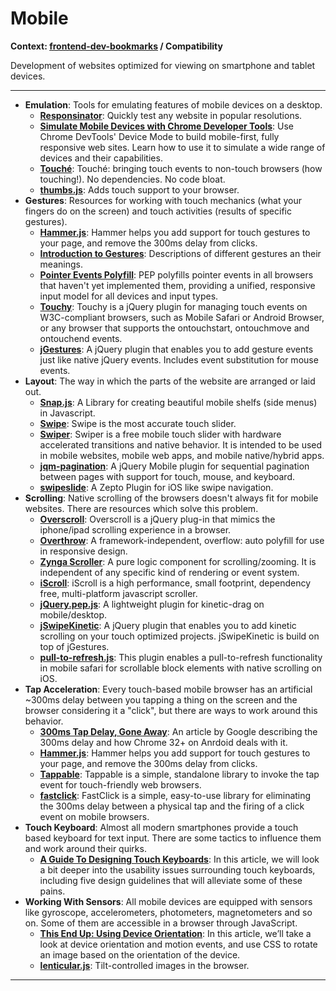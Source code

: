 # Mobile

**Context: [frontend-dev-bookmarks](../README.md) / Compatibility**

Development of websites optimized for viewing on smartphone and tablet devices.



-----------------------------------------
+ **Emulation**: Tools for emulating features of mobile devices on a desktop.
    + **[Responsinator](http://www.responsinator.com/)**: Quickly test any website in popular resolutions.
    + **[Simulate Mobile Devices with Chrome Developer Tools](https://developers.google.com/web/tools/chrome-devtools/iterate/device-mode/?hl=en)**: Use Chrome DevTools' Device Mode to build mobile-first, fully responsive web sites. Learn how to use it to simulate a wide range of devices and their capabilities.
    + **[Touché](https://github.com/davidcalhoun/touche)**: Touché: bringing touch events to non-touch browsers (how touching!). No dependencies. No code bloat.
    + **[thumbs.js](http://mwbrooks.github.io/thumbs.js/)**: Adds touch support to your browser.
+ **Gestures**: Resources for working with touch mechanics (what your fingers do on the screen) and touch activities (results of specific gestures).
    + **[Hammer.js](http://hammerjs.github.io/)**: Hammer helps you add support for touch gestures to your page, and remove the 300ms delay from clicks.
    + **[Introduction to Gestures](https://www.google.com/design/spec/patterns/gestures.html)**: Descriptions of different gestures an their meanings.
    + **[Pointer Events Polyfill](https://github.com/jquery/PEP)**: PEP polyfills pointer events in all browsers that haven't yet implemented them, providing a unified, responsive input model for all devices and input types.
    + **[Touchy](https://github.com/HotStudio/touchy)**: Touchy is a jQuery plugin for managing touch events on W3C-compliant browsers, such as Mobile Safari or Android Browser, or any browser that supports the ontouchstart, ontouchmove and ontouchend events.
    + **[jGestures](http://jgestures.codeplex.com/)**: A jQuery plugin that enables you to add gesture events just like native jQuery events. Includes event substitution for mouse events.
+ **Layout**: The way in which the parts of the website are arranged or laid out.
    + **[Snap.js](https://github.com/jakiestfu/Snap.js)**: A Library for creating beautiful mobile shelfs (side menus) in Javascript.
    + **[Swipe](https://github.com/thebird/swipe)**: Swipe is the most accurate touch slider.
    + **[Swiper](http://idangero.us/swiper/)**: Swiper is a free mobile touch slider with hardware accelerated transitions and  native behavior. It is intended to be used in mobile websites, mobile web apps, and mobile native/hybrid apps.
    + **[jqm-pagination](https://github.com/filamentgroup/jqm-pagination)**: A jQuery Mobile plugin for sequential pagination between pages with support for touch, mouse, and keyboard.
    + **[swipeslide](https://github.com/max-power/swipeslide)**: A Zepto Plugin for iOS like swipe navigation.
+ **Scrolling**: Native scrolling of the browsers doesn't always fit for mobile websites. There are resources which solve this problem.
    + **[Overscroll](https://github.com/azoff/overscroll)**: Overscroll is a jQuery plug-in that mimics the iphone/ipad scrolling experience in a browser.
    + **[Overthrow](https://www.filamentgroup.com/lab/overthrow.html)**: A framework-independent, overflow: auto polyfill for use in responsive design.
    + **[Zynga Scroller](https://github.com/zynga/scroller)**: A pure logic component for scrolling/zooming. It is independent of any specific kind of rendering or event system.
    + **[iScroll](http://iscrolljs.com/)**: iScroll is a high performance, small footprint, dependency free, multi-platform javascript scroller.
    + **[jQuery.pep.js](http://pep.briangonzalez.org/)**: A lightweight plugin for kinetic-drag on mobile/desktop.
    + **[jSwipeKinetic](http://jswipekinetic.codeplex.com/)**: A jQuery plugin that enables you to add kinetic scrolling on your touch optimized projects. jSwipeKinetic is build on top of jGestures.
    + **[pull-to-refresh.js](https://github.com/visiongeist/pull-to-refresh-js)**: This plugin enables a pull-to-refresh functionality in mobile safari for scrollable block elements with native scrolling on iOS.
+ **Tap Acceleration**: Every touch-based mobile browser has an artificial ~300ms delay between you tapping a thing on the screen and the browser considering it a "click", but there are ways to work around this behavior.
    + **[300ms Tap Delay, Gone Away](https://developers.google.com/web/updates/2013/12/300ms-tap-delay-gone-away)**: An article by Google describing the 300ms delay and how Chrome 32+ on Anrdoid deals with it.
    + **[Hammer.js](http://hammerjs.github.io/)**: Hammer helps you add support for touch gestures to your page, and remove the 300ms delay from clicks.
    + **[Tappable](http://cheeaun.github.io/tappable/)**: Tappable is a simple, standalone library to invoke the tap event for touch-friendly web browsers.
    + **[fastclick](https://github.com/ftlabs/fastclick)**: FastClick is a simple, easy-to-use library for eliminating the 300ms delay between a physical tap and the firing of a click event on mobile browsers.
+ **Touch Keyboard**: Almost all modern smartphones provide a touch based keyboard for text input. There are some tactics to influence them and work around their quirks.
    + **[A Guide To Designing Touch Keyboards](https://www.smashingmagazine.com/2013/08/guide-to-designing-touch-keyboards-with-cheat-sheet/)**: In this article, we will look a bit deeper into the usability issues surrounding touch keyboards, including five design guidelines that will alleviate some of these pains.
+ **Working With Sensors**: All mobile devices are equipped with sensors like gyroscope, accelerometers, photometers, magnetometers and so on. Some of them are accessible in a browser through JavaScript.
    + **[This End Up: Using Device Orientation](http://www.html5rocks.com/en/tutorials/device/orientation/)**: In this article, we’ll take a look at device orientation and motion events, and use CSS to rotate an image based on the orientation of the device.
    + **[lenticular.js](http://lenticular.attasi.com/)**: Tilt-controlled images in the browser.


------------------
